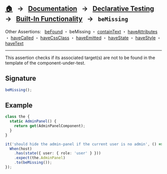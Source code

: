 ## [🏠][home] &nbsp; → &nbsp; **[Documentation][docs]** &nbsp; → &nbsp; [Declarative Testing][declarative] &nbsp; → &nbsp; [Built-In Functionality][index] &nbsp; → &nbsp; `beMissing`

[home]: ../README.md
[docs]: ../overview.md
[declarative]: ../index.md
[index]: ../built-in.md
[befound]: ./be-found.md
[bemissing]: ./be-missing.md
[containtext]: ./contain-text.md
[haveattributes]: ./have-attributes.md
[havecalled]: ./have-called.md
[havecssclass]: ./have-css-class.md
[haveemitted]: ./have-emitted.md
[havestate]: ./have-state.md
[havestyle]: ./have-style.md
[havetext]: ./have-text.md

Other Assertions: &nbsp; [beFound] ・ beMissing ・ [containText] ・ [haveAttributes] ・ [haveCalled] ・ [haveCssClass] ・ [haveEmitted] ・ [haveState] ・ [haveStyle] ・ [haveText]

---

This assertion checks if its associated target(s) are not to be found in the template of the component-under-test.

## Signature

```ts
beMissing();
```

## Example

```ts
class the {
  static AdminPanel() {
    return get(AdminPanelComponent);
  }
}

it('should hide the admin-panel if the current user is no admin', () => {
  When(host)
    .has(state({ user: { role: 'user' } }))
    .expect(the.AdminPanel)
    .to(beMissing());
});
```
